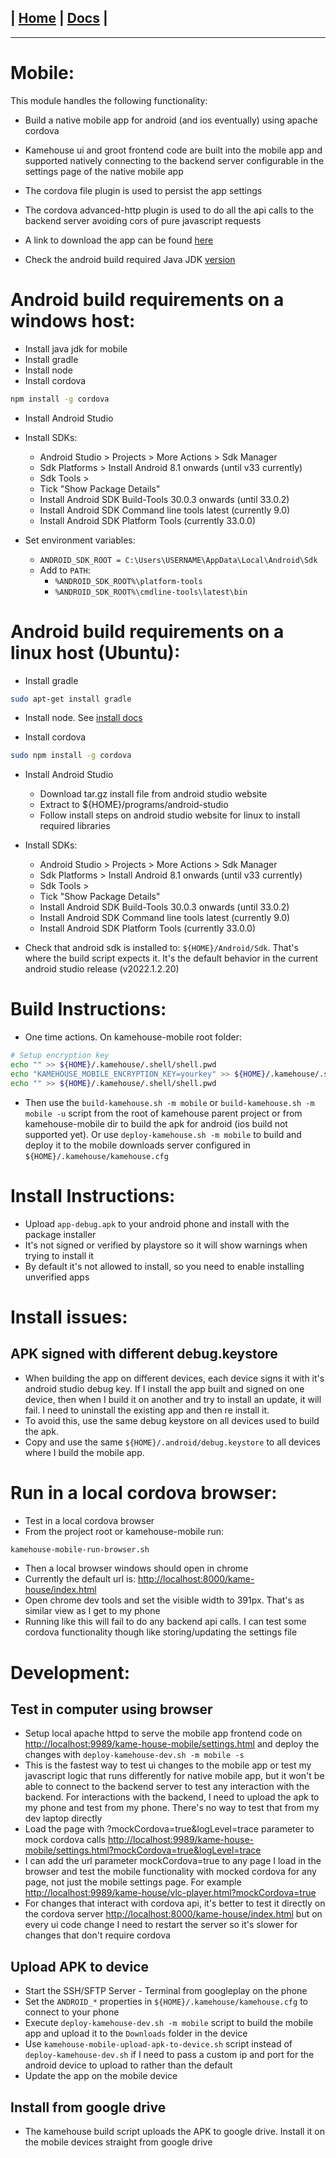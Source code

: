 | [Home](/README.md) | [Docs](/docs/README.md) |
---------------------------------------------------------------

*********************

# Mobile:

This module handles the following functionality:

* Build a native mobile app for android (and ios eventually) using apache cordova

* Kamehouse ui and groot frontend code are built into the mobile app and supported natively connecting to the backend server configurable in the settings page of the native mobile app 

* The cordova file plugin is used to persist the app settings

* The cordova advanced-http plugin is used to do all the api calls to the backend server avoiding cors of pure javascript requests

* A link to download the app can be found [here](https://www.nicobrest.com/kame-house/downloads)

* Check the android build required Java JDK [version](/docs/versions/versions.md)

# Android build requirements on a windows host:

- Install java jdk for mobile
- Install gradle
- Install node
- Install cordova

```sh
npm install -g cordova
```

- Install Android Studio

- Install SDKs:
  - Android Studio > Projects > More Actions > Sdk Manager
  - Sdk Platforms > Install Android 8.1 onwards (until v33 currently)
  - Sdk Tools >
  - Tick "Show Package Details"
  - Install Android SDK Build-Tools 30.0.3 onwards (until 33.0.2)
  - Install Android SDK Command line tools latest (currently 9.0)
  - Install Android SDK Platform Tools (currently 33.0.0)

- Set environment variables: 
  - `ANDROID_SDK_ROOT = C:\Users\USERNAME\AppData\Local\Android\Sdk`
  - Add to `PATH`:
    - `%ANDROID_SDK_ROOT%\platform-tools`
    - `%ANDROID_SDK_ROOT%\cmdline-tools\latest\bin`

# Android build requirements on a linux host (Ubuntu):

- Install gradle 
```sh
sudo apt-get install gradle
```

- Install node. See [install docs](/docs/installation/installation.md)

- Install cordova
```sh
sudo npm install -g cordova
```

- Install Android Studio
  - Download tar.gz install file from android studio website
  - Extract to ${HOME}/programs/android-studio
  - Follow install steps on android studio website for linux to install required libraries

- Install SDKs:
  - Android Studio > Projects > More Actions > Sdk Manager
  - Sdk Platforms > Install Android 8.1 onwards (until v33 currently)
  - Sdk Tools >
  - Tick "Show Package Details"
  - Install Android SDK Build-Tools 30.0.3 onwards (until 33.0.2)
  - Install Android SDK Command line tools latest (currently 9.0)
  - Install Android SDK Platform Tools (currently 33.0.0)

- Check that android sdk is installed to: `${HOME}/Android/Sdk`. That's where the build script expects it. It's the default behavior in the current android studio release (v2022.1.2.20)

# Build Instructions:

- One time actions. On kamehouse-mobile root folder:
```sh
# Setup encryption key
echo "" >> ${HOME}/.kamehouse/.shell/shell.pwd
echo "KAMEHOUSE_MOBILE_ENCRYPTION_KEY=yourkey" >> ${HOME}/.kamehouse/.shell/shell.pwd
echo "" >> ${HOME}/.kamehouse/.shell/shell.pwd
```

- Then use the `build-kamehouse.sh -m mobile` or `build-kamehouse.sh -m mobile -u` script from the root of kamehouse parent project or from kamehouse-mobile dir to build the apk for android (ios build not supported yet). Or use `deploy-kamehouse.sh -m mobile` to build and deploy it to the mobile downloads server configured in `${HOME}/.kamehouse/kamehouse.cfg`

# Install Instructions:

- Upload `app-debug.apk` to your android phone and install with the package installer
- It's not signed or verified by playstore so it will show warnings when trying to install it
- By default it's not allowed to install, so you need to enable installing unverified apps

# Install issues:

## APK signed with different debug.keystore

- When building the app on different devices, each device signs it with it's android studio debug key. If I install the app built and signed on one device, then when I build it on another and try to install an update, it will fail. I need to uninstall the existing app and then re install it. 
- To avoid this, use the same debug keystore on all devices used to build the apk. 
- Copy and use the same `${HOME}/.android/debug.keystore` to all devices where I build the mobile app.

# Run in a local cordova browser:

- Test in a local cordova browser
- From the project root or kamehouse-mobile run:

```sh
kamehouse-mobile-run-browser.sh
```

- Then a local browser windows should open in chrome
- Currently the default url is: [http://localhost:8000/kame-house/index.html](http://localhost:8000/kame-house/index.html)
- Open chrome dev tools and set the visible width to 391px. That's as similar view as I get to my phone
- Running like this will fail to do any backend api calls. I can test some cordova functionality though like storing/updating the settings file

# Development:

## Test in computer using browser
- Setup local apache httpd to serve the mobile app frontend code on [http://localhost:9989/kame-house-mobile/settings.html](http://localhost:9989/kame-house-mobile/settings.html) and deploy the changes with `deploy-kamehouse-dev.sh -m mobile -s`
- This is the fastest way to test ui changes to the mobile app or test my javascript logic that runs differently for native mobile app, but it won't be able to connect to the backend server to test any interaction with the backend. For interactions with the backend, I need to upload the apk to my phone and test from my phone. There's no way to test that from my dev laptop directly
- Load the page with ?mockCordova=true&logLevel=trace parameter to mock cordova calls [http://localhost:9989/kame-house-mobile/settings.html?mockCordova=true&logLevel=trace](http://localhost:9989/kame-house-mobile/settings.html?mockCordova=true&logLevel=trace) 
- I can add the url parameter mockCordova=true to any page I load in the browser and test the mobile functionality with mocked cordova for any page, not just the mobile settings page. For example [http://localhost:9989/kame-house/vlc-player.html?mockCordova=true](http://localhost:9989/kame-house/vlc-player.html?mockCordova=true)
- For changes that interact with cordova api, it's better to test it directly on the cordova server [http://localhost:8000/kame-house/index.html](http://localhost:8000/kame-house/index.html) but on every ui code change I need to restart the server so it's slower for changes that don't require cordova

## Upload APK to device
- Start the SSH/SFTP Server - Terminal from googleplay on the phone
- Set the `ANDROID_*` properties in `${HOME}/.kamehouse/kamehouse.cfg` to connect to your phone
- Execute `deploy-kamehouse-dev.sh -m mobile` script to build the mobile app and upload it to the `Downloads` folder in the device 
- Use `kamehouse-mobile-upload-apk-to-device.sh` script instead of  `deploy-kamehouse-dev.sh` if I need to pass a custom ip and port for the android device to upload to rather than the default
- Update the app on the mobile device

## Install from google drive
- The kamehouse build script uploads the APK to google drive. Install it on the mobile devices straight from google drive
